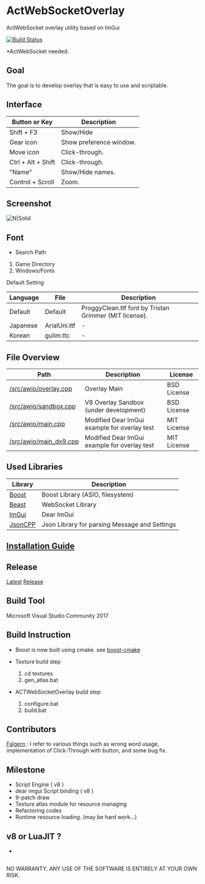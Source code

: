 # ActWebSocketOverlay
ActWebSocket overlay utility based on ImGui

[![Build Status](https://jenkins.zcube.kr/buildStatus/icon?job=ACTWebSocketOverlay)](https://jenkins.zcube.kr/job/ACTWebSocketOverlay/)

*ActWebSocket needed.

## Goal
The goal is to develop overlay that is easy to use and scriptable. 

## Interface
Button or Key | Description
-------- | ----
Shift + F3 | Show/Hide
Gear icon | Show preference window.
Move icon | Click-through.
Ctrl + Alt + Shift | Click-through.
"Name" | Show/Hide names.
Control + Scroll | Zoom.

## Screenshot
![N|Solid](https://raw.githubusercontent.com/ZCube/ACTWebSocketOverlay/master/screenshot.png)

## Font
* Search Path
1. Game Directory
2. Windows/Fonts

Default Setting

Language | File | Description
-------- | ---- | --------
Default | Default | ProggyClean.ttf font by Tristan Grimmer (MIT license).
Japanese | ArialUni.ttf | -
Korean | gulim.ttc | -

## File Overview
Path | Description | License 
---- | ----------- | -------
[/src/awio/overlay.cpp](/src/awio/overlay.cpp) | Overlay Main | BSD License
[/src/awio/sandbox.cpp](/src/awio/sandbox.cpp) | V8 Overlay Sandbox (under development) | BSD License
[/src/awio/main.cpp](/src/awio/main.cpp) | Modified Dear ImGui example for overlay test | MIT License
[/src/awio/main_dx9.cpp](/src/awio/main_dx9.cpp) | Modified Dear ImGui example for overlay test | MIT License

## Used Libraries
Library | Description
------- | -----------
[Boost](https://boost.org) | Boost Library (ASIO, filesystem)
[Beast](https://github.com/vinniefalco/Beast) | WebSocket Library
[ImGui](https://github.com/ocornut/imgui) | Dear ImGui 
[JsonCPP](https://github.com/open-source-parsers/jsoncpp) | Json Library for parsing Message and Settings

## [Installation Guide](/docs/Installation/Installation.md)

## Release
[Latest](https://www.dropbox.com/s/rcypgitu9icz7kp/ACTWebSocketOverlay_latest.zip?dl=1)
[Release](https://github.com/ZCube/ActWebSocketOverlay/releases)

## Build Tool
Microsoft Visual Studio Community 2017

## Build Instruction
* Boost is now built using cmake.  see [boost-cmake](https://github.com/ZCube/boost-cmake)

* Texture build step
    1. cd textures
    2. gen_atlas.bat
    
* ACTWebSocketOverlay build step
    1. configure.bat
    2. build.bat

## Contributors

[Falgern](https://github.com/Falgern/ACTWebSocketOverlay) : I refer to various things such as wrong word usage, implementation of Click-Through with button, and some bug fix.

## Milestone
* Script Engine ( v8 )
* dear imgui Script binding ( v8 )
* 9-patch draw
* Texture atlas module for resource managing
* Refactoring codes
* Runtime resource loading. (may be hard work...)

## v8 or LuaJIT ?
* 

##

NO WARRANTY. ANY USE OF THE SOFTWARE IS ENTIRELY AT YOUR OWN RISK.
